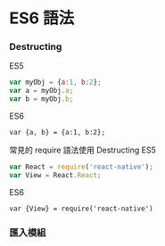 # ES6 語法

### Destructing
ES5
```javascript
var myObj = {a:1, b:2};
var a = myObj.a;
var b = myObj.b;
```
ES6
```
var {a, b} = {a:1, b:2};
```

常見的 require 語法使用 Destructing
ES5
```javascript
var React = require('react-native');
var View = React.React;
```
ES6
```
var {View} = require('react-native')
```

### 匯入模組